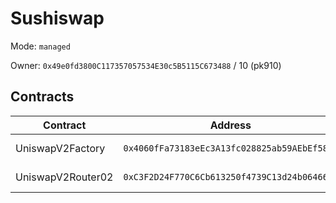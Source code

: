 # Sushiswap

Mode: `managed`

Owner: `0x49e0fd3800C117357057534E30c5B5115C673488` / 10  (pk910)

## Contracts 

| Contract | Address | Source |
| -------- | ------- | ------ |
| UniswapV2Factory | `0x4060fFa73183eEc3A13fc028825ab59AEbEf581f`  | [UniswapV2Factory.sol](https://github.com/sushiswap/sushiswap/blob/master/protocols/sushiswap/contracts/UniswapV2Factory.sol) / [goerli meta](https://github.com/sushiswap/sushiswap/blob/master/protocols/sushiswap/deployments/goerli/UniswapV2Factory.json) |
| UniswapV2Router02 | `0xC3F2D24F770C6Cb613250f4739C13d24b0646678`  | [UniswapV2Router02.sol](https://github.com/sushiswap/sushiswap/blob/master/protocols/sushiswap/contracts/UniswapV2Router02.sol) / [goerli meta](https://github.com/sushiswap/sushiswap/blob/master/protocols/sushiswap/deployments/goerli/UniswapV2Router02.json) |
